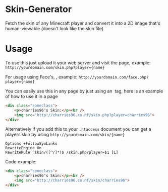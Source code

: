 Skin-Generator
==============

Fetch the skin of any Minecraft player and convert it into a 2D image that's human-viewable (doesn't look like the skin file)

Usage
=====

To use this just upload it your web server and visit the page, example: `http://yourdomain.com/skin.php?player={name}`

For usage using Face's, , example: `http://yourdomain.com/face.php?player={name}`

You can easily use this in any page by just using an <img> tag, here is an example of how to use it in a page
```html
<div class="someclass">
    <p>charries96's Skin:</p><br />
    <img src="http://charries96.co.nf/skin.php?player=charries96">
</div>
```

Alternatively if you add this to your `.htaccess` document you can get a players skin by using `http://yourdomain.com/skin/{name}`

```
Options +FollowSymLinks
RewriteEngine On
RewriteRule ^skin/([^/]*)$ /skin.php?player=$1 [L]
```

Code example:
```html
<div class="someclass">
    <p>charries96's Skin:</p><br />
    <img src="http://charries96.co.nf/skin/charries96">
</div>
```
